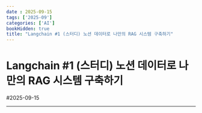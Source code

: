 ```yaml
---
date : 2025-09-15
tags: ['2025-09']
categories: ['AI']
bookHidden: true
title: "Langchain #1 (스터디) 노션 데이터로 나만의 RAG 시스템 구축하기"
---
```


# Langchain #1 (스터디) 노션 데이터로 나만의 RAG 시스템 구축하기

#2025-09-15

---

